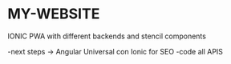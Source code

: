 # MY-WEBSITE
IONIC PWA with different backends and stencil components

-next steps -> Angular Universal con Ionic for SEO
-code all APIS
